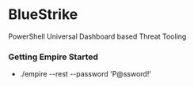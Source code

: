 # BlueStrike
PowerShell Universal Dashboard based Threat Tooling











### Getting Empire Started

* ./empire --rest --password 'P@ssword!'
